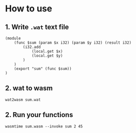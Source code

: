 # How to use

## 1. Write `.wat` text file

```wat
(module
    (func $sum (param $x i32) (param $y i32) (result i32)
        (i32.add
            (local.get $x)
            (local.get $y)
        )
    )
    (export "sum" (func $sum))
)
```


## 2. wat to wasm

`wat2wasm sum.wat`

## 2. Run your functions

`wasmtime sum.wasm --invoke sum 2 45`